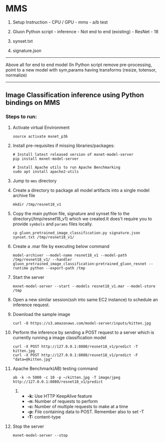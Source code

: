 # MMS

1. Setup Instruction - CPU / GPU - mms - a/b test

3. Gluon Python script - inference - Not end to end (existing) - ResNet - 18

4. synset.txt

5. signature.json


-----

Above all for end to end model (In Python script remove pre-processing, point to a new model with sym,params having transforms (resize, totensor, normalize)

-----

## Image Classification inference using Python bindings on MMS

### Steps to run:

1. Activate virtual Environment

   ```shell
   source activate mxnet_p36
   ```

2. Install pre-requisites if missing libraries/packages:

   ```shell
   # Install latest released version of mxnet-model-server 
   pip install mxnet-model-server
   
   # Install Apache utils to run Apache Benchmarking
   sudo apt install apache2-utils
   ```

3. Jump to `mms` directory

4. Create a directory to package all model artifacts into a single model archive file

   ```shell
   mkdir /tmp/resnet18_v1
   ```

5. Copy the main python file, signature and synset file to the directory(/tmp/resnet18_v1) which we created.It does't require you to provide `symbols` and `params` files locally. 

   ```shell
   cp gluon_pretrained_image_classification.py signature.json synset.txt /tmp/resnet18_v1/
   ```

6. Create a .mar file by executing below command

   ```shell
   model-archiver --model-name resnet18_v1 --model-path /tmp/resnet18_v1/ --handler gluon_pretrained_image_classification:pretrained_gluon_resnet --runtime python --export-path /tmp
   ```

7. Start the server

   ```shell
   mxnet-model-server --start --models resnet18_v1.mar --model-store /tmp
   ```

8. Open a new similar session(ssh into same EC2 instance) to schedule an inference request.

9. Download the sample image

   ```shell
   curl -O https://s3.amazonaws.com/model-server/inputs/kitten.jpg
   ```

10. Perform the inference by sending a POST request to a server which is currently running a image classification model

    ```shell
    curl -X POST http://127.0.0.1:8080/resnet18_v1/predict -T kitten.jpg
    curl -X POST http://127.0.0.1:8080/resnet18_v1/predict -F "data=@kitten.jpg"
    ```

11. Apache Benchmark(AB) testing command

    ```shell
    ab -k -n 5000 -c 10 -p ~/kitten.jpg -T image/jpeg http://127.0.0.1:8080/resnet18_v1/predict
    ```

    1. - **-k:** Use HTTP KeepAlive feature
       - **-n:** Number of requests to perform
       - **-c:** Number of multiple requests to make at a time
       - **-p:** File containing data to POST. Remember also to set -T
       - **-T:** content-type

12. Stop the server

    ```
    mxnet-model-server --stop
    ```

    
